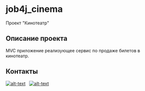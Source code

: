 # job4j_cinema
Проект "Кинотеатр"
## Описание проекта
MVC приложение реализующее сервис по продаже билетов в кинотеатр. 

## Контакты
[![alt-text](https://img.shields.io/badge/-telegram-grey?style=flat&logo=telegram&logoColor=white)](https://t.me/T_AlexME)&nbsp;&nbsp;
[![alt-text](https://img.shields.io/badge/@%20email-005FED?style=flat&logo=mail&logoColor=white)](mailto:amemelyanov@yandex.ru)&nbsp;&nbsp;